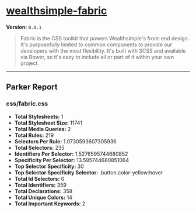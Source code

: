 # [wealthsimple-fabric]( http://fabric.wealthsimple.com )

**Version:** `0.0.1`

> Fabric is the CSS toolkit that powers Wealthsimple's front-end design. It's purposefully limited to common components to provide our developers with the most flexibility. It's built with SCSS and available via Bower, so it's easy to include all or part of it within your own project.

* * *

## Parker Report

### css/fabric.css

- **Total Stylesheets:** 1
- **Total Stylesheet Size:** 11741
- **Total Media Queries:** 2
- **Total Rules:** 219
- **Selectors Per Rule:** 1.0730593607305936
- **Total Selectors:** 235
- **Identifiers Per Selector:** 1.5276595744680852
- **Specificity Per Selector:** 13.595744680851064
- **Top Selector Specificity:** 30
- **Top Selector Specificity Selector:** .button.color-yellow:hover
- **Total Id Selectors:** 0
- **Total Identifiers:** 359
- **Total Declarations:** 358
- **Total Unique Colors:** 14
- **Total Important Keywords:** 2
